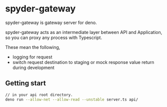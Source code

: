# spyder-gateway
spyder-gateway is gateway server for deno.

spyder-gateway acts as an intermediate layer between API and Application, so you can proxy any process with Typescript.

These mean the following,

* logging for request
* switch request destination to staging or mock response value return during development


## Getting start
```sh
// in your api root directory.
deno run --allow-net --allow-read --unstable server.ts api/
```
